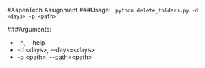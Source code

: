 #AspenTech Assignment
###Usage:
<code> python delete_folders.py -d \<days\> -p \<path\> </code>

###Arguments:
<ul>
  <li> -h, --help </li>
  <li> -d &ltdays&gt, --days=&ltdays&gt</li>
  <li> -p &ltpath&gt, --path=&ltpath&gt </li>
</ul>

